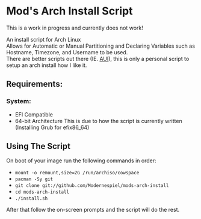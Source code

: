# Mod's Arch Install Script
<p>This is a work in progress and currently does not work!</p>

<p>An install script for Arch Linux <br>
Allows for Automatic or Manual Partitioning and Declaring Variables such as Hostname, Timezone, and Username to be used. <br>
  There are better scripts out there (IE. <a href=https://github.com/helmuthdu/aui>AUI</a>), this is only a personal script to setup an arch install how I like it.
</p>

## Requirements:
### System:
- EFI Compatible
- 64-bit Architecture 
This is due to how the script is currently written (Installing Grub for efix86_64)


## Using The Script
<p>On boot of your image run the following commands in order:</p>

- `mount -o remount,size=2G /run/archiso/cowspace`
- `pacman -Sy git`
- `git clone git://github.com/Modernespiel/mods-arch-install`
- `cd mods-arch-install`
- `./install.sh`

<p>After that follow the on-screen prompts and the script will do the rest.</p>

